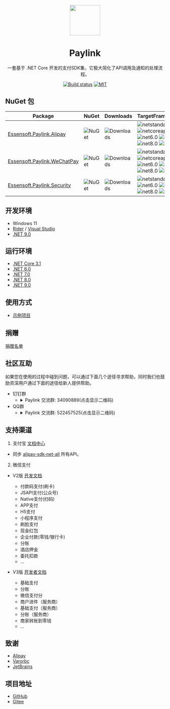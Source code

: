 <p align="center">
  <a href="https://github.com/essensoft/paylink">
    <img width="96" src="https://cdn.jsdelivr.net/gh/essensoft/paylink@dev/logo.png">
  </a>
</p>

<h1 align="center">Paylink</h1>

<div align="center">

一套基于 .NET Core 开发的支付SDK集，它极大简化了API调用及通知的处理流程。

[![Build status][github-action-image]][github-action-url]
[![MIT][license-image]](LICENSE.md)

[github-action-image]: https://img.shields.io/github/actions/workflow/status/essensoft/paylink/build.yml?branch=dev&style=flat-square
[github-action-url]: https://github.com/essensoft/paylink/actions/workflows/build.yml?query=branch%3Adev
[license-image]: https://img.shields.io/badge/License-MIT-blue.svg?style=flat-square

</div>

## NuGet 包

Package  | NuGet | Downloads | TargetFrameworks
-------- | :---- | :-------- | ---------------
[Essensoft.Paylink.Alipay][nuget-alipay-url] | ![NuGet][nuget-alipay-v-image] | ![Downloads][nuget-alipay-dt-image] | ![netstandard2.1][standard2.1-Y-image] ![netcoreapp3.1][netcoreapp3.1-Y-image] ![net6.0][net6.0-Y-image] ![net7.0][net7.0-Y-image] ![net8.0][net8.0-Y-image] ![net9.0][net9.0-Y-image]
[Essensoft.Paylink.WeChatPay][nuget-wechatpay-url] | ![NuGet][nuget-wechatpay-v-image] | ![Downloads][nuget-wechatpay-dt-image] | ![netstandard2.1][standard2.1-Y-image] ![netcoreapp3.1][netcoreapp3.1-Y-image] ![net6.0][net6.0-Y-image] ![net7.0][net7.0-Y-image] ![net8.0][net8.0-Y-image] ![net9.0][net9.0-Y-image]
[Essensoft.Paylink.Security][nuget-security-url] | ![NuGet][nuget-security-v-image] | ![Downloads][nuget-security-dt-image] | ![netstandard2.1][standard2.1-Y-image] ![net6.0][net6.0-Y-image] ![net7.0][net7.0-Y-image] ![net8.0][net8.0-Y-image] ![net9.0][net9.0-Y-image]

[nuget-alipay-url]: https://www.nuget.org/packages/Essensoft.Paylink.Alipay
[nuget-alipay-v-image]: https://img.shields.io/nuget/v/Essensoft.Paylink.Alipay.svg?style=flat-square
[nuget-alipay-dt-image]: https://img.shields.io/nuget/dt/Essensoft.Paylink.Alipay.svg?style=flat-square
[nuget-wechatpay-url]: https://www.nuget.org/packages/Essensoft.Paylink.WeChatPay
[nuget-wechatpay-v-image]: https://img.shields.io/nuget/v/Essensoft.Paylink.WeChatPay.svg?style=flat-square
[nuget-wechatpay-dt-image]: https://img.shields.io/nuget/dt/Essensoft.Paylink.WeChatPay.svg?style=flat-square
[nuget-security-url]: https://www.nuget.org/packages/Essensoft.Paylink.Security
[nuget-security-v-image]: https://img.shields.io/nuget/v/Essensoft.Paylink.Security.svg?style=flat-square
[nuget-security-dt-image]: https://img.shields.io/nuget/dt/Essensoft.Paylink.Security.svg?style=flat-square
[standard2.1-Y-image]: https://img.shields.io/badge/standard2.1-Y-brightgreen.svg?style=flat-square
[netcoreapp3.1-Y-image]: https://img.shields.io/badge/netcoreapp3.1-Y-brightgreen.svg?style=flat-square
[net6.0-Y-image]: https://img.shields.io/badge/net6.0-Y-brightgreen.svg?style=flat-square
[net7.0-Y-image]: https://img.shields.io/badge/net7.0-Y-brightgreen.svg?style=flat-square
[net8.0-Y-image]: https://img.shields.io/badge/net8.0-Y-brightgreen.svg?style=flat-square
[net9.0-Y-image]: https://img.shields.io/badge/net9.0-Y-brightgreen.svg?style=flat-square

## 开发环境

* Windows 11
* [Rider](https://www.jetbrains.com/rider) / [Visual Studio](https://visualstudio.microsoft.com)
* [.NET 9.0](https://dotnet.microsoft.com/download/dotnet/9.0)

## 运行环境

- [.NET Core 3.1](https://dotnet.microsoft.com/download/dotnet/3.1)
- [.NET 6.0](https://dotnet.microsoft.com/download/dotnet/6.0)
- [.NET 7.0](https://dotnet.microsoft.com/download/dotnet/7.0)
- [.NET 8.0](https://dotnet.microsoft.com/download/dotnet/8.0)
- [.NET 9.0](https://dotnet.microsoft.com/download/dotnet/9.0)

## 使用方式

* [示例项目](samples/WebApplicationSample)

## 捐赠

[捐赠名单](FUNDING.md)

## 社区互助

如果您在使用的过程中碰到问题，可以通过下面几个途径寻求帮助，同时我们也鼓励资深用户通过下面的途径给新人提供帮助。

* 钉钉群
    - <details>
        <summary>Paylink 交流群: 34090889(点击显示二维码)</summary>
        <img src="https://cdn.jsdelivr.net/gh/essensoft/paylink@dev/qrcode-dingtalk.png" width="300">
      </details>
* QQ群
    - <details>
        <summary>Paylink 交流群: 522457525(点击显示二维码)</summary>
        <img src="https://cdn.jsdelivr.net/gh/essensoft/paylink@dev/qrcode-qq.png" width="300">
      </details>

## 支持渠道

1. 支付宝 [文档中心](https://openhome.alipay.com/docCenter/docCenter.htm)

* 同步 [alipay-sdk-net-all](https://github.com/alipay/alipay-sdk-net-all) 所有API。

2. 微信支付

* V2版 [开发文档](https://pay.weixin.qq.com/wiki/doc/api/index.html)
    - 付款码支付(刷卡)
    - JSAPI支付(公众号)
    - Native支付(扫码)
    - APP支付
    - H5支付
    - 小程序支付
    - 刷脸支付
    - 现金红包
    - 企业付款(零钱/银行卡)
    - 分账
    - 酒店押金
    - 委托扣款
    - ...

* V3版 [开发者文档](https://pay.weixin.qq.com/wiki/doc/apiv3/index.shtml)
    - 基础支付
    - 分账
    - 微信支付分
    - 商户进件（服务商）
    - 基础支付（服务商）
    - 分账（服务商）
    - 商家转账到零钱
    - ...

## 致谢

- [Alipay](https://github.com/alipay)
- [Varorbc](https://github.com/Varorbc)
- [JetBrains](https://jb.gg/OpenSourceSupport)

## 项目地址

- [GitHub](https://github.com/essensoft/paylink)
- [Gitee](https://gitee.com/essensoft/paylink)
